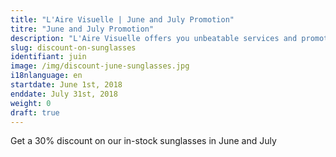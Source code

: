 ```yaml
---
title: "L'Aire Visuelle | June and July Promotion"
titre: "June and July Promotion"
description: "L'Aire Visuelle offers you unbeatable services and promotions near you."
slug: discount-on-sunglasses
identifiant: juin
image: /img/discount-june-sunglasses.jpg
i18nlanguage: en
startdate: June 1st, 2018
enddate: July 31st, 2018
weight: 0
draft: true
---
```


Get a 30% discount on our in-stock sunglasses in June and July